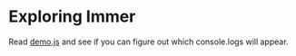 # Exploring Immer

Read [demo.js](./demo.js) and see if you can figure out which console.logs will appear.
